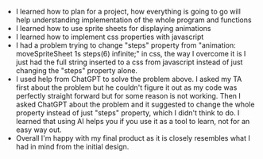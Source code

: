 - I learned how to plan for a project, how everything is going to go will help understanding implementation of the whole program and functions
- I learned how to use sprite sheets for displaying animations
- I learned how to implement css properties with javascript
- I had a problem trying to change "steps" property from "animation: moveSpriteSheet 1s steps(6) infinite;" in css, the way I overcome it is I just had the full string inserted to a css from javascript instead of just changing the "steps" property alone. 
- I used help from ChatGPT to solve the problem above. I asked my TA first about the problem but he couldn't figure it out as my code was perfectly straight forward but for some reason is not working. Then I asked ChatGPT about the problem and it suggested to change the whole property instead of just "steps" property, which I didn't think to do. I learned that using AI helps you if you use it as a tool to learn, not for an easy way out.
- Overall I'm happy with my final product as it is closely resembles what I had in mind from the initial design.